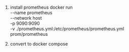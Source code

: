 1. install prometheus
docker run \
    --name prometheus \
    --network host \
    -p 9090:9090 \
    -v ./prometheus.yml:/etc/prometheus/prometheus.yml \
    prom/prometheus


2. convert to docker compose
